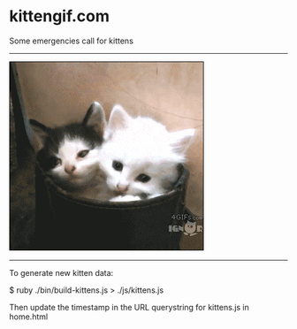 # kittengif.com

Some emergencies call for kittens

---

![kitteh](./images/emergencykittens.gif)

---

To generate new kitten data:

  $ ruby ./bin/build-kittens.js > ./js/kittens.js

Then update the timestamp in the URL querystring for kittens.js in home.html
